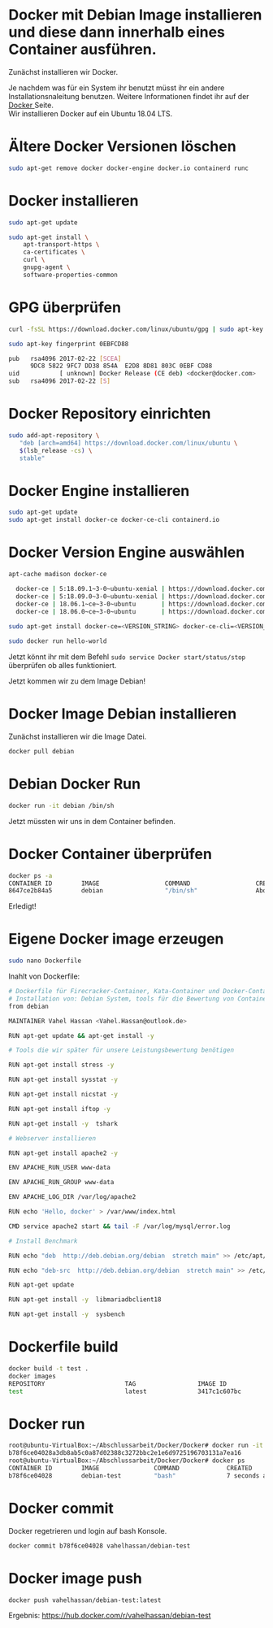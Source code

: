 # Docker mit Debian Image installieren und diese dann innerhalb eines Container ausführen. <br>

Zunächst installieren wir Docker. <br>

Je nachdem was für ein System ihr benutzt müsst ihr ein andere Installationsnaleitung benutzen. Weitere Informationen findet ihr auf der  <a href="https://docs.docker.com/get-docker/">Docker </a> Seite. <br> 
Wir installieren Docker auf ein Ubuntu 18.04 LTS. <br>

# Ältere Docker Versionen löschen <br>
```bash
sudo apt-get remove docker docker-engine docker.io containerd runc
```

# Docker installieren <br>
```bash
sudo apt-get update

sudo apt-get install \
    apt-transport-https \
    ca-certificates \
    curl \
    gnupg-agent \
    software-properties-common
```

# GPG überprüfen <br>
```bash
curl -fsSL https://download.docker.com/linux/ubuntu/gpg | sudo apt-key add -

sudo apt-key fingerprint 0EBFCD88

pub   rsa4096 2017-02-22 [SCEA]
      9DC8 5822 9FC7 DD38 854A  E2D8 8D81 803C 0EBF CD88
uid           [ unknown] Docker Release (CE deb) <docker@docker.com>
sub   rsa4096 2017-02-22 [S]
```

# Docker Repository einrichten <br>
```bash
sudo add-apt-repository \
   "deb [arch=amd64] https://download.docker.com/linux/ubuntu \
   $(lsb_release -cs) \
   stable"
```

# Docker Engine installieren <br>
```bash
sudo apt-get update
sudo apt-get install docker-ce docker-ce-cli containerd.io
```

# Docker Version Engine auswählen <br>
```bash
apt-cache madison docker-ce

  docker-ce | 5:18.09.1~3-0~ubuntu-xenial | https://download.docker.com/linux/ubuntu  xenial/stable amd64 Packages
  docker-ce | 5:18.09.0~3-0~ubuntu-xenial | https://download.docker.com/linux/ubuntu  xenial/stable amd64 Packages
  docker-ce | 18.06.1~ce~3-0~ubuntu       | https://download.docker.com/linux/ubuntu  xenial/stable amd64 Packages
  docker-ce | 18.06.0~ce~3-0~ubuntu       | https://download.docker.com/linux/ubuntu  xenial/stable amd64 Packages
  
sudo apt-get install docker-ce=<VERSION_STRING> docker-ce-cli=<VERSION_STRING> containerd.io

sudo docker run hello-world
```

Jetzt könnt ihr mit dem Befehl ```sudo service Docker start/status/stop``` überprüfen ob alles funktioniert. <br>

Jetzt kommen wir zu dem Image Debian! <br>

# Docker Image Debian installieren <br>

Zunächst installieren wir die Image Datei. <br>
```bash 
docker pull debian
```

# Debian Docker Run <br>
```bash
docker run -it debian /bin/sh
```
Jetzt müssten wir uns in dem Container befinden. <br>

# Docker Container überprüfen  <br>
```bash
docker ps -a
CONTAINER ID        IMAGE                  COMMAND                  CREATED              STATUS                        PORTS                                           NAMES
8647ce2b84a5        debian                 "/bin/sh"                About a minute ago   Up About a minute                                                             elegant_rosalind
```
Erledigt! <br>

# Eigene Docker image erzeugen <br>
```bash 
sudo nano Dockerfile
```
Inahlt von Dockerfile:
```bash
# Dockerfile für Firecracker-Container, Kata-Container und Docker-Container erstellen.
# Installation von: Debian System, tools für die Bewertung von Containern, Webserver apache2
from debian

MAINTAINER Vahel Hassan <Vahel.Hassan@outlook.de>

RUN apt-get update && apt-get install -y

# Tools die wir später für unsere Leistungsbewertung benötigen

RUN apt-get install stress -y

RUN apt-get install sysstat -y

RUN apt-get install nicstat -y

RUN apt-get install iftop -y

RUN apt-get install -y  tshark

# Webserver installieren

RUN apt-get install apache2 -y

ENV APACHE_RUN_USER www-data

ENV APACHE_RUN_GROUP www-data

ENV APACHE_LOG_DIR /var/log/apache2

RUN echo 'Hello, docker' > /var/www/index.html

CMD service apache2 start && tail -F /var/log/mysql/error.log

# Install Benchmark

RUN echo "deb  http://deb.debian.org/debian  stretch main" >> /etc/apt/sources.list

RUN echo "deb-src  http://deb.debian.org/debian  stretch main" >> /etc/apt/sources.list

RUN apt-get update

RUN apt-get install -y  libmariadbclient18

RUN apt-get install -y  sysbench

```

# Dockerfile build <br>
```bash
docker build -t test .
docker images 
REPOSITORY                      TAG                 IMAGE ID            CREATED             SIZE
test                            latest              3417c1c607bc        5 seconds ago       352MB
```

# Docker run <br>
```bash
root@ubuntu-VirtualBox:~/Abschlussarbeit/Docker/Docker# docker run -it -d debian-test
b78f6ce04028a3db8ab5c0a87d02388c3272bbc2e1e6d9725196703131a7ea16
root@ubuntu-VirtualBox:~/Abschlussarbeit/Docker/Docker# docker ps
CONTAINER ID        IMAGE               COMMAND             CREATED             STATUS              PORTS               NAMES
b78f6ce04028        debian-test         "bash"              7 seconds ago       Up 4 seconds                            bold_poincare
```

# Docker commit <br>
Docker regetrieren und login auf bash Konsole. <br> 
```bash
docker commit b78f6ce04028 vahelhassan/debian-test
```

# Docker image push <br>
```bash
docker push vahelhassan/debian-test:latest
```

Ergebnis: https://hub.docker.com/r/vahelhassan/debian-test <br>

